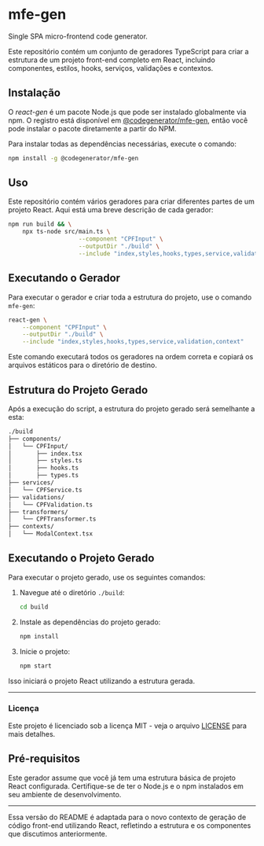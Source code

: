 # mfe-gen

Single SPA micro-frontend code generator.

Este repositório contém um conjunto de geradores TypeScript para criar a estrutura de um projeto front-end completo em React, incluindo componentes, estilos, hooks, serviços, validações e contextos.

## Instalação

O *react-gen* é um pacote Node.js que pode ser instalado globalmente via npm. O registro está disponível em [@codegenerator/mfe-gen](https://www.npmjs.com/package/@codegenerator/mfe-gen), então você pode instalar o pacote diretamente a partir do NPM.

Para instalar todas as dependências necessárias, execute o comando:

```bash
npm install -g @codegenerator/mfe-gen
```

## Uso

Este repositório contém vários geradores para criar diferentes partes de um projeto React. Aqui está uma breve descrição de cada gerador:

```bash
npm run build && \
    npx ts-node src/main.ts \
                    --component "CPFInput" \
                    --outputDir "./build" \
                    --include "index,styles,hooks,types,service,validation,context"
```

## Executando o Gerador

Para executar o gerador e criar toda a estrutura do projeto, use o comando `mfe-gen`:

```bash
react-gen \
    --component "CPFInput" \
    --outputDir "./build" \
    --include "index,styles,hooks,types,service,validation,context"
```

Este comando executará todos os geradores na ordem correta e copiará os arquivos estáticos para o diretório de destino.

## Estrutura do Projeto Gerado

Após a execução do script, a estrutura do projeto gerado será semelhante a esta:

```bash
./build
├── components/
│   └── CPFInput/
│       ├── index.tsx
│       ├── styles.ts
│       ├── hooks.ts
│       ├── types.ts
├── services/
│   └── CPFService.ts
├── validations/
│   └── CPFValidation.ts
├── transformers/
│   └── CPFTransformer.ts
├── contexts/
│   └── ModalContext.tsx
```

## Executando o Projeto Gerado

Para executar o projeto gerado, use os seguintes comandos:

1. Navegue até o diretório `./build`:
   ```bash
   cd build
   ```

2. Instale as dependências do projeto gerado:
   ```bash
   npm install
   ```

3. Inicie o projeto:
   ```bash
   npm start
   ```

Isso iniciará o projeto React utilizando a estrutura gerada.

---

### Licença

Este projeto é licenciado sob a licença MIT - veja o arquivo [LICENSE](LICENSE) para mais detalhes.

## Pré-requisitos

Este gerador assume que você já tem uma estrutura básica de projeto React configurada. Certifique-se de ter o Node.js e o npm instalados em seu ambiente de desenvolvimento.

---

Essa versão do README é adaptada para o novo contexto de geração de código front-end utilizando React, refletindo a estrutura e os componentes que discutimos anteriormente.
